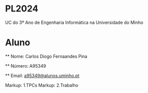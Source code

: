 # PL2024

UC do 3º Ano de Engenharia Informática na Universidade do Minho

# Aluno

** Nome: Carlos Diogo Fernaandes Pina

** Número: A95349

** Email: a95349@alunos.uminho.pt

Markup: 1.TPCs
Markup: 2.Trabalho
